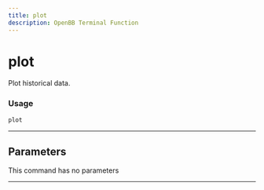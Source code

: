 ```yaml
---
title: plot
description: OpenBB Terminal Function
---
```


# plot

Plot historical data.

### Usage

```python
plot
```

---

## Parameters

This command has no parameters


---
